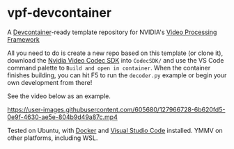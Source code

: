 # vpf-devcontainer

A [Devcontainer](https://code.visualstudio.com/docs/remote/containers)-ready template repository for NVIDIA's [Video Processing Framework](https://github.com/NVIDIA/VideoProcessingFramework)

All you need to do is create a new repo based on this template (or clone it), download the [Nvidia Video Codec SDK](https://developer.nvidia.com/nvidia-video-codec-sdk/download) into `CodecSDK/` and use the VS Code command palette to `Build and open in container`. When the container finishes building, you can hit F5 to run the `decoder.py` example or begin your own development from there!

See the video below as an example.

https://user-images.githubusercontent.com/605680/127966728-6b620fd5-0e9f-4630-ae5e-804b9d49a87c.mp4

Tested on Ubuntu, with [Docker](https://docs.docker.com/engine/install/ubuntu/#install-using-the-convenience-script) and [Visual Studio Code](https://code.visualstudio.com/docs/setup/linux) installed. YMMV on other platforms, including WSL.
